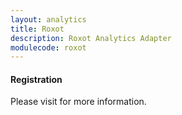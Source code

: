 ```yaml
---
layout: analytics
title: Roxot
description: Roxot Analytics Adapter
modulecode: roxot
---
```


#### Registration

Please visit []() for more information.


